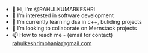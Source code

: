 - 👋 Hi, I’m @RAHULKUMARKESHRI
- 👀 I’m interested in software development
- 🌱 I’m currently learning dsa in c++, buliding projects
- 💞️ I’m looking to collaborate on Mernstack projects
- 📫 How to reach me - (email for contact) rahulkeshrimohania@gmail.com

<!---
RAHULKUMARKESHRI2004/RAHULKUMARKESHRI2004 is a ✨ special ✨ repository because its `README.md` (this file) appears on your GitHub profile.
You can click the Preview link to take a look at your changes.
--->
